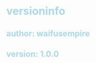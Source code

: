 <h1 style="color: lightblue">versioninfo</h1>
<body>
    <h2 style="color: lightblue">
    author: waifusempire
    </h2>
    <h2 style="color: lightblue">
    version: 1.0.0
    </h2>
</body>
